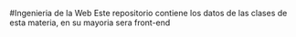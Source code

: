 #Ingenieria de la Web
Este repositorio contiene los datos de las clases de esta materia, en su mayoria sera front-end
